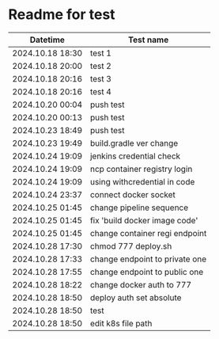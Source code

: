 # Readme for test

| Datetime         | Test name                      |
|------------------|--------------------------------|
| 2024.10.18 18:30 | test 1                         |
| 2024.10.18 20:00 | test 2                         |
| 2024.10.18 20:16 | test 3                         |
| 2024.10.18 20:16 | test 4                         |
| 2024.10.20 00:04 | push test                      |
| 2024.10.20 00:13 | push test                      |
| 2024.10.23 18:49 | push test                      |
| 2024.10.23 19:49 | build.gradle ver change        |
| 2024.10.24 19:09 | jenkins credential check       |
| 2024.10.24 19:09 | ncp container registry login   |
| 2024.10.24 19:09 | using withcredential in code   |
| 2024.10.24 23:37 | connect docker socket          |
| 2024.10.25 01:45 | change pipeline sequence       |
| 2024.10.25 01:45 | fix 'build docker image code'  |
| 2024.10.25 01:45 | change container regi endpoint |
| 2024.10.28 17:30 | chmod 777 deploy.sh            |
| 2024.10.28 17:33 | change endpoint to private one |
| 2024.10.28 17:55 | change endpoint to public one  |
| 2024.10.28 18:22 | change docker auth to 777      |
| 2024.10.28 18:50 | deploy auth set absolute       |
| 2024.10.28 18:50 | test                           |
| 2024.10.28 18:50 | edit k8s file path             |